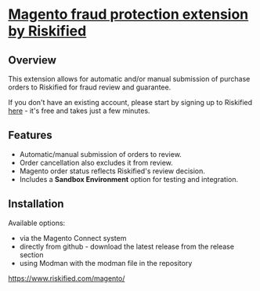 
# [Magento fraud protection extension by Riskified](https://www.riskified.com/magento/)

## Overview

This extension allows for automatic and/or manual submission of purchase orders to Riskified for fraud review and guarantee.

If you don't have an existing account, please start by signing up to Riskified [here](https://www.riskified.com) - it's free and takes just a few minutes.

## Features

* Automatic/manual submission of orders to review.
* Order cancellation also excludes it from review.
* Magento order status reflects Riskified's review decision.
* Includes a **Sandbox Environment** option for testing and integration.


## Installation

Available options:

* via the Magento Connect system
* directly from github - download the latest release from the release section
* using Modman with the modman file in the repository

https://www.riskified.com/magento/
